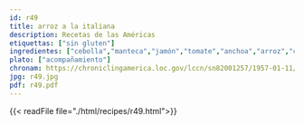 ```yaml
---
id: r49
title: arroz a la italiana
description: Recetas de las Américas
etiquettas: ["sin gluten"]
ingredientes: ["cebolla","manteca","jamón","tomate","anchoa","arroz","caldo de gallina","gallina","queso"]
plato: ["acompañamiento"]
chronam: https://chroniclingamerica.loc.gov/lccn/sn82001257/1957-01-11/ed-1/seq-5/
jpg: r49.jpg
pdf: r49.pdf
---
```


{{< readFile file="./html/recipes/r49.html">}}